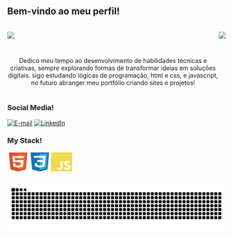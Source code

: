 
## Bem-vindo ao meu perfil!

<br>
<div>
  
  <img  height="180em" src="https://github-readme-stats.vercel.app/api?username=jasonmark798&show_icons=true&theme=shadow_red&include_all_commits=true&count_private=true"/>
  <img align="right" height="180em" src="https://github-readme-stats.vercel.app/api/top-langs/?username=jasonmark798&layout=compact&langs_count=16&theme=great-shadow_red"/>
<br>


#

<p align="center">Dedico meu tempo ao desenvolvimento de habilidades técnicas e criativas, sempre explorando formas de transformar ideias em soluções digitais. sigo estudando lógicas de programação, html e css, e javascript, no futuro abranger meu portfólio criando sites e projetos!</p>

#

<img align="right" alt="" height="190px" src="./">

<h3>Social Media!</h3>

[![E-mail](https://img.shields.io/badge/-Email-000?style=for-the-badge&logo=microsoft-outlook&logoColor=#FF0000&color:#FF0000)](mailto:caua.ailton798@gmail.com)
[![LinkedIn](https://img.shields.io/badge/-LinkedIn-000?style=for-the-badge&logo=linkedin&logoColor=FF00F6&color:FFF)](https://www.linkedin.com/in/cau%C3%A3ailton-portf%C3%B3lio/)

<h3>My Stack!</h3>
<div style="display: inline_block">
<img align="left" height="45" width="50" alt="html-icon" src="https://raw.githubusercontent.com/devicons/devicon/master/icons/html5/html5-original.svg">
<img align="left" height="45" width="50" alt="css-icon" src="https://raw.githubusercontent.com/devicons/devicon/master/icons/css3/css3-original.svg">
<img align="left" height="45" width="50" alt="js-icon"  src="https://raw.githubusercontent.com/devicons/devicon/master/icons/javascript/javascript-plain.svg">
</div>
<br>
<br>

#

<picture align="center">
  <source media="(prefers-color-scheme: dark)" srcset="https://raw.githubusercontent.com/jasonmark798/jasonmark798/output/github-contribution-grid-snake-dark.svg">
  <source media="(prefers-color-scheme: light)" srcset="https://raw.githubusercontent.com/jasonmark798/jasonmark798/output/github-contribution-grid-snake-dark.svg">
  <img align="center" alt="github contribution grid snake animation" src="https://raw.githubusercontent.com/jasonmark798/jasonmark798/output/github-contribution-grid-snake.svg">
</picture>
      

